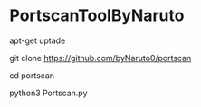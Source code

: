 # PortscanToolByNaruto
apt-get uptade

git clone https://github.com/byNaruto0/portscan

cd portscan

python3 Portscan.py
